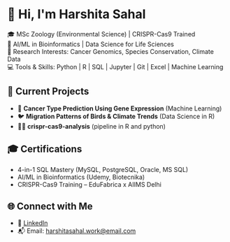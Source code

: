 # 👋 Hi, I'm Harshita Sahal

🎓 MSc Zoology (Environmental Science) | CRISPR-Cas9 Trained  
🧠 AI/ML in Bioinformatics | Data Science for Life Sciences  
🔬 Research Interests: Cancer Genomics, Species Conservation, Climate Data  
💻 Tools & Skills: Python | R | SQL | Jupyter | Git | Excel | Machine Learning  

## 🌱 Current Projects
- 🧬 **Cancer Type Prediction Using Gene Expression** (Machine Learning)
- 🐦 **Migration Patterns of Birds & Climate Trends** (Data Science in R)
- 🚀🧬 **crispr-cas9-analysis** (pipeline in R and python)
## 🎓 Certifications
- 4-in-1 SQL Mastery (MySQL, PostgreSQL, Oracle, MS SQL)
- AI/ML in Bioinformatics (Udemy, Biotecnika)
- CRISPR-Cas9 Training – EduFabrica x AIIMS Delhi

## 🌐 Connect with Me
- 🔗 [LinkedIn](https://www.linkedin.com/in/harshitasahal)
- 📬 Email: harshitasahal.work@email.com
